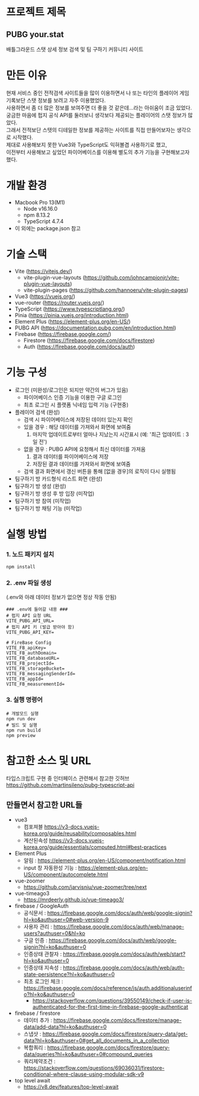 # 프로젝트 제목

## PUBG your.stat

배틀그라운드 스탯 상세 정보 검색 및 팀 구하기 커뮤니티 사이트

# 만든 이유

현재 서비스 중인 전적검색 사이트들을 많이 이용하면서 나 또는 타인의 플레이어 게임 기록보단 스탯 정보를 보려고 자주 이용했었다.<br>
사용하면서 좀 더 많은 정보를 보여주면 더 좋을 것 같은데...라는 아쉬움이 조금 있었다.<br>
궁금한 마음에 펍지 공식 API를 둘러보니 생각보다 제공되는 플레이어의 스탯 정보가 많았다.<br>
그래서 전적보단 스탯의 디테일한 정보를 제공하는 사이트를 직접 만들어보자는 생각으로 시작했다.<br>
제대로 사용해보지 못한 Vue3와 TypeScript도 익혀볼겸 사용하기로 했고,<br>이전부터 사용해보고 싶었던 파이어베이스를 이용해 별도의 추가 기능을 구현해보고자 했다.

# 개발 환경

- Macbook Pro 13(M1)
  - Node v16.16.0
  - npm 8.13.2
  - TypeScript 4.7.4
- 이 외에는 package.json 참고

# 기술 스택

- Vite (https://vitejs.dev/)
  - vite-plugin-vue-layouts (https://github.com/johncampionjr/vite-plugin-vue-layouts)
  - vite-plugin-pages (https://github.com/hannoeru/vite-plugin-pages)
- Vue3 (https://vuejs.org/)
- vue-router (https://router.vuejs.org/)
- TypeScript (https://www.typescriptlang.org/)
- Pinia (https://pinia.vuejs.org/introduction.html)
- Element Plus (https://element-plus.org/en-US/)
- PUBG API (https://documentation.pubg.com/en/introduction.html)
- Firebase (https://firebase.google.com/)
  - Firestore (https://firebase.google.com/docs/firestore)
  - Auth (https://firebase.google.com/docs/auth)

# 기능 구성

- 로그인 (미완성/로그인은 되지만 약간의 버그가 있음)
  - 파이어베이스 인증 기능을 이용한 구글 로그인
  - 최초 로그인 시 플랫폼 닉네임 입력 기능 (구현중)
- 플레이어 검색 (완성)
  - 검색 시 파이어베이스에 저장된 데이터 있는지 확인
  - 있을 경우 : 해당 데이터를 가져와서 화면에 보여줌
    1. 마지막 업데이트로부터 얼마나 지났는지 시간표시 (예: '최근 업데이트 : 3일 전')
  - 없을 경우 : PUBG API에 요청해서 최신 데이터를 가져옴
    1. 결과 데이터를 파이어베이스에 저장
    2. 저장된 결과 데이터를 가져와서 화면에 보여줌
  - 검색 결과 화면에서 갱신 버튼을 통해 [없을 경우]의 로직이 다시 실행됨
- 팀구하기 방 카드형식 리스트 화면 (완성)
- 팀구하기 방 생성 (완성)
- 팀구하기 방 생성 후 방 입장 (미작업)
- 팀구하기 방 참여 (미작업)
- 팀구하기 방 채팅 기능 (미작업)

# 실행 방법

### 1. 노드 패키지 설치

```
npm install
```

### 2. .env 파일 생성

(.env와 아래 데이터 정보가 없으면 정상 작동 안됨)

```
### .env에 들어갈 내용 ###
# 펍지 API 요청 URL
VITE_PUBG_API_URL=
# 펍지 API 키 (발급 받아야 함)
VITE_PUBG_API_KEY=

# FireBase Config
VITE_FB_apiKey=
VITE_FB_authDomain=
VITE_FB_databaseURL=
VITE_FB_projectId=
VITE_FB_storageBucket=
VITE_FB_messagingSenderId=
VITE_FB_appId=
VITE_FB_measurementId=
```

### 3. 실행 명령어

```
# 개발모드 실행
npm run dev
# 빌드 및 실행
npm run build
npm preview
```

# 참고한 소스 및 URL

타입스크립트 구현 중 인터페이스 관련해서 참고한 깃허브<br>
https://github.com/martinsileno/pubg-typescript-api

## 만들면서 참고한 URL들

- vue3
  - 컴포져블 https://v3-docs.vuejs-korea.org/guide/reusability/composables.html
  - 계산된속성 https://v3-docs.vuejs-korea.org/guide/essentials/computed.html#best-practices
- Element Plus
  - 알림 : https://element-plus.org/en-US/component/notification.html
  - input 창 자동완성 기능 : https://element-plus.org/en-US/component/autocomplete.html
- vue-zoomer
  - https://github.com/jarvisniu/vue-zoomer/tree/next
- vue-timeago3
  - https://mrdeerly.github.io/vue-timeago3/
- firebase / GoogleAuth
  - 공식문서 : https://firebase.google.com/docs/auth/web/google-signin?hl=ko&authuser=0#web-version-9
  - 사용자 관리 : https://firebase.google.com/docs/auth/web/manage-users?authuser=0&hl=ko
  - 구글 인증 : https://firebase.google.com/docs/auth/web/google-signin?hl=ko&authuser=0
  - 인증상태 관찰자 : https://firebase.google.com/docs/auth/web/start?hl=ko&authuser=0
  - 인증상태 지속성 : https://firebase.google.com/docs/auth/web/auth-state-persistence?hl=ko&authuser=0
  - 최초 로그인 체크 : https://firebase.google.com/docs/reference/js/auth.additionaluserinfo?hl=ko&authuser=0
    - https://stackoverflow.com/questions/39550149/check-if-user-is-authenticated-for-the-first-time-in-firebase-google-authenticat
- firebase / firestore
  - 데이터 추가 : https://firebase.google.com/docs/firestore/manage-data/add-data?hl=ko&authuser=0
  - 스냅샷 : https://firebase.google.com/docs/firestore/query-data/get-data?hl=ko&authuser=0#get_all_documents_in_a_collection
  - 복합쿼리 : https://firebase.google.com/docs/firestore/query-data/queries?hl=ko&authuser=0#compound_queries
  - 쿼리제약조건 : https://stackoverflow.com/questions/69036031/firestore-conditional-where-clause-using-modular-sdk-v9
- top level await
  - https://v8.dev/features/top-level-await
